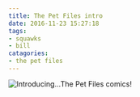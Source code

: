 ```yaml
---
title: The Pet Files intro
date: 2016-11-23 15:27:18
tags:
- squawks
- bill
catagories:
- the pet files
---
```

<img alt="Introducing...The Pet Files comics!" src="/binville003.png">
